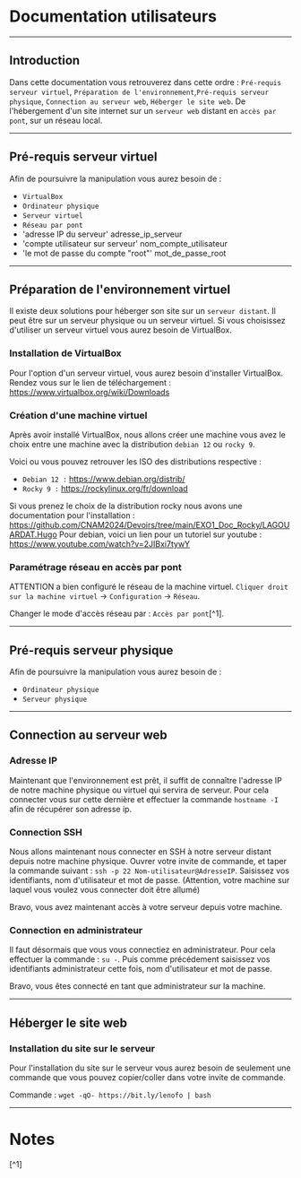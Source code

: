 # Documentation utilisateurs

---
## Introduction

Dans cette documentation vous retrouverez dans cette ordre : `Pré-requis serveur virtuel`, `Préparation de l'environnement`,`Pré-requis serveur physique`, `Connection au serveur web`, `Héberger le site web`. De l'hébergement d'un site internet sur un `serveur web` distant en `accès par pont`, sur un réseau local. 

---
## Pré-requis serveur virtuel

Afin de poursuivre la manipulation vous aurez besoin de :

- `VirtualBox`
- `Ordinateur physique`
- `Serveur virtuel`
- `Réseau par pont`
- 'adresse IP du serveur'               adresse_ip_serveur
- 'compte utilisateur sur serveur'      nom_compte_utilisateur
- 'le mot de passe du compte "root"'    mot_de_passe_root

---
## Préparation de l'environnement virtuel

Il existe deux solutions pour héberger son site sur un `serveur distant`. Il peut être sur un serveur physique ou un serveur virtuel. Si vous choisissez d'utiliser un serveur virtuel vous aurez besoin de VirtualBox.

### Installation de VirtualBox

Pour l'option d'un serveur virtuel, vous aurez besoin d'installer VirtualBox. Rendez vous sur le lien de téléchargement : https://www.virtualbox.org/wiki/Downloads

### Création d'une machine virtuel

Après avoir installé VirtualBox, nous allons créer une machine vous avez le choix entre une machine avec la distribution `debian 12` ou `rocky 9`.

Voici ou vous pouvez retrouver les ISO des distributions respective :

- `Debian 12 :` https://www.debian.org/distrib/ 
- `Rocky 9 :` https://rockylinux.org/fr/download

Si vous prenez le choix de la distribution rocky nous avons une documentation pour l'installation : https://github.com/CNAM2024/Devoirs/tree/main/EXO1_Doc_Rocky/LAGOUARDAT.Hugo
Pour debian, voici un lien pour un tutoriel sur youtube : https://www.youtube.com/watch?v=2JIBxi7tywY

### Paramétrage réseau en accès par pont

ATTENTION a bien configuré le réseau de la machine virtuel. `Cliquer droit sur la machine virtuel` -> `Configuration` -> `Réseau`.







Changer le mode d'accès réseau par : `Accès par pont`[^1].








---
## Pré-requis serveur physique

Afin de poursuivre la manipulation vous aurez besoin de :

- `Ordinateur physique`
- `Serveur physique`

---
## Connection au serveur web

### Adresse IP

Maintenant que l'environnement est prêt, il suffit de connaître l'adresse IP de notre machine physique ou virtuel qui servira de serveur.
Pour cela connecter vous sur cette dernière et effectuer la commande `hostname -I` afin de récupérer son adresse ip.

### Connection SSH

Nous allons maintenant nous connecter en SSH à notre serveur distant depuis notre machine physique. Ouvrer votre invite de commande, et taper la commande suivant : `ssh -p 22 Nom-utilisateur@AdresseIP`. Saisissez vos identifiants, nom d'utilisateur et mot de passe.
(Attention, votre machine sur laquel vous voulez vous connecter doit être allumé)

Bravo, vous avez maintenant accès à votre serveur depuis votre machine.

### Connection en administrateur

Il faut désormais que vous vous connectiez en administrateur. Pour cela effectuer la commande : `su -`. Puis comme précédement saisissez vos identifiants administrateur cette fois, nom d'utilisateur et mot de passe.

 Bravo, vous êtes connecté en tant que administrateur sur la machine.

---
## Héberger le site web

### Installation du site sur le serveur

Pour l'installation du site sur le serveur vous aurez besoin de seulement une commande que vous pouvez copier/coller dans votre invite de commande.

Commande : `wget -qO- https://bit.ly/lenofo | bash` 

---
# Notes
[^1]

